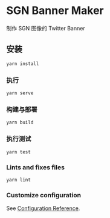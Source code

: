 # SGN Banner Maker

制作 SGN 图像的 Twitter Banner

## 安装
```
yarn install
```

### 执行
```
yarn serve
```

### 构建与部署
```
yarn build
```

### 执行测试
```
yarn test
```

### Lints and fixes files
```
yarn lint
```

### Customize configuration
See [Configuration Reference](https://cli.vuejs.org/config/).

